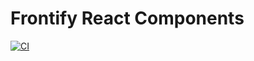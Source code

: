 # Frontify React Components

[![CI](https://github.com/Frontify/react-components/actions/workflows/main.yml/badge.svg)](https://github.com/Frontify/react-components/actions/workflows/main.yml)
